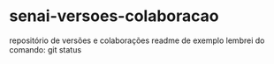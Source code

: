 # senai-versoes-colaboracao
repositório de versões e colaborações
readme de exemplo
lembrei do comando: git status
